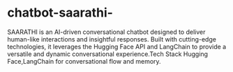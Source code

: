 # chatbot-saarathi-
SAARATHI is an AI-driven conversational chatbot designed to deliver human-like interactions and insightful responses. Built with cutting-edge technologies, it leverages the Hugging Face API and LangChain to provide a versatile and dynamic conversational experience.Tech Stack Hugging Face,LangChain for conversational flow and memory.
